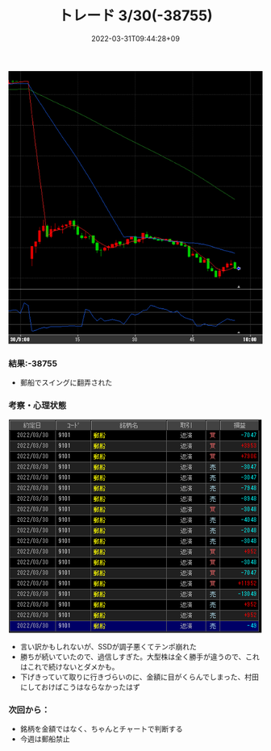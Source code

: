 ﻿---
title: トレード 3/30(-38755)
date: "2022-03-31T09:44:28+09"
image: "220331_/image.png"
thumbnail: chart.png
tags: ["trade"]
---

![](chart.png)

### 結果:-38755

- 郵船でスイングに翻弄された

### 考察・心理状態

![](2022-03-31-09-45-06.png)

- 言い訳かもしれないが、SSDが調子悪くてテンポ崩れた
- 勝ちが続いていたので、過信しすぎた。大型株は全く勝手が違うので、これはこれで続けないとダメかも。
- 下げきっていて取りに行きづらいのに、金額に目がくらんでしまった、村田にしておけばこうはならなかったはず

### 次回から：

- 銘柄を金額ではなく、ちゃんとチャートで判断する
- 今週は郵船禁止